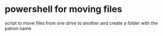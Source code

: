 powershell for moving files
========
script to move files from one drive to another and create a folder with the patron name
